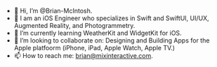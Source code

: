- 👋 Hi, I’m @Brian-McIntosh.
- 👀 I am an iOS Engineer who specializes in Swift and SwiftUI, UI/UX, Augmented Reality, and Photogrammetry.
- 🌱 I’m currently learning WeatherKit and WidgetKit for iOS.
- 💞️ I’m looking to collaborate on: Designing and Building Apps for the Apple platfoorm (iPhone, iPad, Apple Watch, Apple TV.)
- 📫 How to reach me: brian@mixinteractive.com.

<!---
Brian-McIntosh/Brian-McIntosh is a ✨ special ✨ repository because its `README.md` (this file) appears on your GitHub profile.
You can click the Preview link to take a look at your changes.
--->
